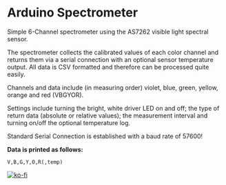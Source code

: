 # Arduino Spectrometer
Simple 6-Channel spectrometer using the AS7262 visible light spectral sensor.

The spectrometer collects the calibrated values of each color channel and returns them via a serial connection with an optional sensor temperature output.
All data is CSV formatted and therefore can be processed quite easily.

Channels and data include (in measuring order) violet, blue, green, yellow, orange and red (VBGYOR).

Settings include turning the bright, white driver LED on and off; the type of return data (absolute or relative values); the measurement interval and turning on/off the optional temperature log.

Standard Serial Connection is established with a baud rate of 57600!

**Data is printed as follows:**

```
V,B,G,Y,O,R(,temp)
```

[![ko-fi](https://ko-fi.com/img/githubbutton_sm.svg)](https://ko-fi.com/J3J61GLR3G)
